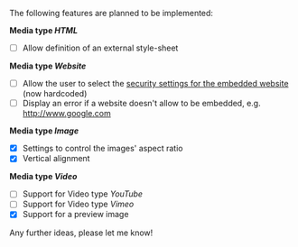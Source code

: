 The following features are planned to be implemented:

**Media type _HTML_**
- [ ] Allow definition of an external style-sheet

**Media type _Website_**
- [ ] Allow the user to select the [security settings for the embedded website](http://www.w3schools.com/tags/att_iframe_sandbox.asp) (now hardcoded)
- [ ] Display an error if a website doesn't allow to be embedded, e.g. http://www.google.com

**Media type _Image_**
- [x] Settings to control the images' aspect ratio
- [x] Vertical alignment

**Media type _Video_**
- [ ] Support for Video type _YouTube_
- [ ] Support for Video type _Vimeo_
- [X] Support for a preview image

Any further ideas, please let me know!
